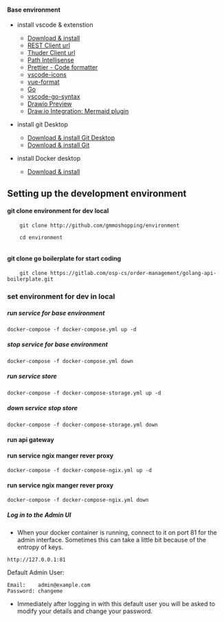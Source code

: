 #### Base environment
- install vscode & extenstion
    - [Download & install](https://code.visualstudio.com)
    - [REST Client url](https://marketplace.visualstudio.com/items?itemName=humao.rest-client)
    - [Thuder Client url](https://marketplace.visualstudio.com/items?itemName=rangav.vscode-thunder-client)
    - [Path Intellisense](https://marketplace.visualstudio.com/items?itemName=christian-kohler.path-intellisense)
    - [Prettier - Code formatter](https://marketplace.visualstudio.com/items?itemName=esbenp.prettier-vscode)
    - [vscode-icons](https://marketplace.visualstudio.com/items?itemName=vscode-icons-team.vscode-icons)
    - [vue-format](https://marketplace.visualstudio.com/items?itemName=febean.vue-format)
    - [Go](https://marketplace.visualstudio.com/items?itemName=golang.Go)
    - [vscode-go-syntax](https://marketplace.visualstudio.com/items?itemName=dunstontc.vscode-go-syntax)
    - [Drawio Preview](https://marketplace.visualstudio.com/items?itemName=purocean.drawio-preview)
    - [Draw.io Integration: Mermaid plugin](https://marketplace.visualstudio.com/items?itemName=nopeslide.vscode-drawio-plugin-mermaid)

- install git Desktop
    - [Download & install Git Desktop](https://desktop.github.com)
    - [Download & install Git](https://git-scm.com/download/win)
- install Docker desktop 
    - [Download & install](https://www.docker.com/products/docker-desktop/)

## Setting up the development environment 
#### git clone environment for dev local
```
    git clone http://github.com/gmmoshopping/environment

    cd environment
    
```
#### git clone go boilerplate for start coding
```
    git clone https://gitlab.com/osp-cs/order-management/golang-api-boilerplate.git
```

### set environment for dev in local 
##### run service for base environment
```
docker-compose -f docker-compose.yml up -d
```

##### stop service for base environment
```
docker-compose -f docker-compose.yml down
```
##### run service store
```
docker-compose -f docker-compose-storage.yml up -d
```

##### down service stop store 

```
docker-compose -f docker-compose-storage.yml down
```
#### run api gateway
#### run service ngix manger rever proxy 
```
docker-compose -f docker-compose-ngix.yml up -d 
```

#### run service ngix manger rever proxy 
```
docker-compose -f docker-compose-ngix.yml down
```
##### Log in to the Admin UI
-   When your docker container is running, connect to it on port 81 for the admin interface. Sometimes this can take a little bit because of the entropy of keys.
```
http://127.0.0.1:81
```
Default Admin User:
```
Email:    admin@example.com
Password: changeme
```
-   Immediately after logging in with this default user you will be asked to modify your details and change your password.


